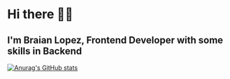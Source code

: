 # Hi there 🧙‍♂️

## I'm Braian Lopez, Frontend Developer with some skills in Backend
[![Anurag's GitHub stats](https://github-readme-stats.vercel.app/api?username=lopezbraian&show_icons=true&theme=dracula)](https://github.com/anuraghazra/github-readme-stats)

